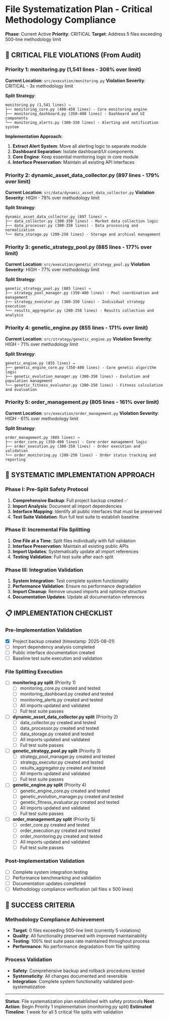 # File Systematization Plan - Critical Methodology Compliance
**Phase**: Current Active
**Priority**: CRITICAL
**Target**: Address 5 files exceeding 500-line methodology limit

## 🚨 CRITICAL FILE VIOLATIONS (From Audit)

### **Priority 1: monitoring.py (1,541 lines - 308% over limit)**
**Current Location**: `src/execution/monitoring.py`
**Violation Severity**: CRITICAL - 3x methodology limit

**Split Strategy**:
```
monitoring.py (1,541 lines) →
├── monitoring_core.py (400-450 lines) - Core monitoring engine
├── monitoring_dashboard.py (350-400 lines) - Dashboard and UI components  
└── monitoring_alerts.py (300-350 lines) - Alerting and notification system
```

**Implementation Approach**:
1. **Extract Alert System**: Move all alerting logic to separate module
2. **Dashboard Separation**: Isolate dashboard/UI components
3. **Core Engine**: Keep essential monitoring logic in core module
4. **Interface Preservation**: Maintain all existing API interfaces

### **Priority 2: dynamic_asset_data_collector.py (897 lines - 179% over limit)**
**Current Location**: `src/data/dynamic_asset_data_collector.py`
**Violation Severity**: HIGH - 79% over methodology limit

**Split Strategy**:
```
dynamic_asset_data_collector.py (897 lines) →
├── data_collector.py (300-350 lines) - Market data collection logic
├── data_processor.py (300-350 lines) - Data processing and normalization
└── data_storage.py (200-250 lines) - Storage and archival management
```

### **Priority 3: genetic_strategy_pool.py (885 lines - 177% over limit)**
**Current Location**: `src/execution/genetic_strategy_pool.py`
**Violation Severity**: HIGH - 77% over methodology limit

**Split Strategy**:
```
genetic_strategy_pool.py (885 lines) →
├── strategy_pool_manager.py (350-400 lines) - Pool coordination and management
├── strategy_executor.py (300-350 lines) - Individual strategy execution
└── results_aggregator.py (200-250 lines) - Results collection and analysis
```

### **Priority 4: genetic_engine.py (855 lines - 171% over limit)**
**Current Location**: `src/strategy/genetic_engine.py`
**Violation Severity**: HIGH - 71% over methodology limit

**Split Strategy**:
```
genetic_engine.py (855 lines) →
├── genetic_engine_core.py (350-400 lines) - Core genetic algorithm logic
├── genetic_evolution_manager.py (300-350 lines) - Evolution and population management
└── genetic_fitness_evaluator.py (200-250 lines) - Fitness calculation and evaluation
```

### **Priority 5: order_management.py (805 lines - 161% over limit)**
**Current Location**: `src/execution/order_management.py`
**Violation Severity**: HIGH - 61% over methodology limit

**Split Strategy**:
```
order_management.py (805 lines) →
├── order_core.py (350-400 lines) - Core order management logic
├── order_execution.py (300-350 lines) - Order execution and validation
└── order_monitoring.py (200-250 lines) - Order status tracking and reporting
```

## 🔧 SYSTEMATIC IMPLEMENTATION APPROACH

### **Phase I: Pre-Split Safety Protocol**
1. **Comprehensive Backup**: Full project backup created ✅
2. **Import Analysis**: Document all import dependencies
3. **Interface Mapping**: Identify all public interfaces that must be preserved
4. **Test Suite Validation**: Run full test suite to establish baseline

### **Phase II: Incremental File Splitting**
1. **One File at a Time**: Split files individually with full validation
2. **Interface Preservation**: Maintain all existing public APIs
3. **Import Updates**: Systematically update all import references
4. **Testing Validation**: Full test suite after each split

### **Phase III: Integration Validation**
1. **System Integration**: Test complete system functionality
2. **Performance Validation**: Ensure no performance degradation
3. **Import Cleanup**: Remove unused imports and optimize structure
4. **Documentation Updates**: Update all documentation references

## 📋 IMPLEMENTATION CHECKLIST

### **Pre-Implementation Validation**
- [x] Project backup created (timestamp: 2025-08-01)
- [ ] Import dependency analysis completed
- [ ] Public interface documentation created
- [ ] Baseline test suite execution and validation

### **File Splitting Execution**
- [ ] **monitoring.py split** (Priority 1)
  - [ ] monitoring_core.py created and tested
  - [ ] monitoring_dashboard.py created and tested  
  - [ ] monitoring_alerts.py created and tested
  - [ ] All imports updated and validated
  - [ ] Full test suite passes

- [ ] **dynamic_asset_data_collector.py split** (Priority 2)
  - [ ] data_collector.py created and tested
  - [ ] data_processor.py created and tested
  - [ ] data_storage.py created and tested
  - [ ] All imports updated and validated
  - [ ] Full test suite passes

- [ ] **genetic_strategy_pool.py split** (Priority 3)
  - [ ] strategy_pool_manager.py created and tested
  - [ ] strategy_executor.py created and tested  
  - [ ] results_aggregator.py created and tested
  - [ ] All imports updated and validated
  - [ ] Full test suite passes

- [ ] **genetic_engine.py split** (Priority 4)
  - [ ] genetic_engine_core.py created and tested
  - [ ] genetic_evolution_manager.py created and tested
  - [ ] genetic_fitness_evaluator.py created and tested
  - [ ] All imports updated and validated
  - [ ] Full test suite passes

- [ ] **order_management.py split** (Priority 5)
  - [ ] order_core.py created and tested
  - [ ] order_execution.py created and tested
  - [ ] order_monitoring.py created and tested
  - [ ] All imports updated and validated
  - [ ] Full test suite passes

### **Post-Implementation Validation**
- [ ] Complete system integration testing
- [ ] Performance benchmarking and validation
- [ ] Documentation updates completed
- [ ] Methodology compliance verification (all files ≤ 500 lines)

## 🎯 SUCCESS CRITERIA

### **Methodology Compliance Achievement**
- **Target**: 0 files exceeding 500-line limit (currently 5 violations)
- **Quality**: All functionality preserved with improved maintainability
- **Testing**: 100% test suite pass rate maintained throughout process
- **Performance**: No performance degradation from file splitting

### **Process Validation**
- **Safety**: Comprehensive backup and rollback procedures tested
- **Systematicity**: All changes documented and reversible
- **Integration**: Complete system functionality validated post-systematization

---

**Status**: File systematization plan established with safety protocols
**Next Action**: Begin Priority 1 implementation (monitoring.py split)
**Estimated Timeline**: 1 week for all 5 critical file splits with validation